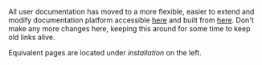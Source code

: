 All user documentation has moved to a more flexible, easier to extend and modify documentation platform accessible [here](https://docs.tubearchivist.com) and built from [here](https://github.com/tubearchivist/docs). Don't make any more changes here, keeping this around for some time to keep old links alive.

Equivalent pages are located under *installation* on the left.
